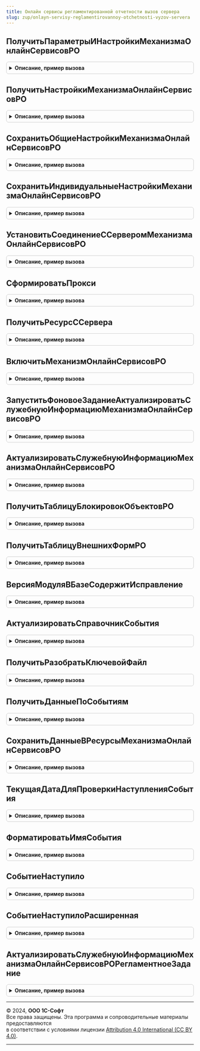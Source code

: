 ```yaml
---
title: Онлайн сервисы регламентированной отчетности вызов сервера
slug: zup/onlayn-servisy-reglamentirovannoy-otchetnosti-vyzov-servera
---
```



## ПолучитьПараметрыИНастройкиМеханизмаОнлайнСервисовРО
<details style="margin: 1em 0; padding: 0.5em; border: 1px solid #ccc; border-radius: 6px;">

<summary style="font-weight: bold; cursor: pointer;">Описание, пример вызова</summary>

```bsl

// Объединяет несколько серверных вызовов.
Функция ПолучитьПараметрыИНастройкиМеханизмаОнлайнСервисовРО() Экспорт
```

Пример вызова
```bsl
Результат = ОнлайнСервисыРегламентированнойОтчетностиВызовСервера.ПолучитьПараметрыИНастройкиМеханизмаОнлайнСервисовРО() 
```
</details>

## ПолучитьНастройкиМеханизмаОнлайнСервисовРО
<details style="margin: 1em 0; padding: 0.5em; border: 1px solid #ccc; border-radius: 6px;">

<summary style="font-weight: bold; cursor: pointer;">Описание, пример вызова</summary>

```bsl

Функция ПолучитьНастройкиМеханизмаОнлайнСервисовРО() Экспорт
```

Пример вызова
```bsl
Результат = ОнлайнСервисыРегламентированнойОтчетностиВызовСервера.ПолучитьНастройкиМеханизмаОнлайнСервисовРО() 
```
</details>

## СохранитьОбщиеНастройкиМеханизмаОнлайнСервисовРО
<details style="margin: 1em 0; padding: 0.5em; border: 1px solid #ccc; border-radius: 6px;">

<summary style="font-weight: bold; cursor: pointer;">Описание, пример вызова</summary>

```bsl

Процедура СохранитьОбщиеНастройкиМеханизмаОнлайнСервисовРО(ИспользоватьМеханизмОнлайнСервисовРО = Неопределено, УведомлятьОбОшибкахМеханизмаОнлайнСервисовРО = Неопределено, АвтоматическиПодключатьФормыРОЧерезМеханизмОнлайнСервисовРО = Неопределено) Экспорт
```

Пример вызова
```bsl
ОнлайнСервисыРегламентированнойОтчетностиВызовСервера.СохранитьОбщиеНастройкиМеханизмаОнлайнСервисовРО(ИспользоватьМеханизмОнлайнСервисовРО, УведомлятьОбОшибкахМеханизмаОнлайнСервисовРО, АвтоматическиПодключатьФормыРОЧерезМеханизмОнлайнСервисовРО);
```
</details>

## СохранитьИндивидуальныеНастройкиМеханизмаОнлайнСервисовРО
<details style="margin: 1em 0; padding: 0.5em; border: 1px solid #ccc; border-radius: 6px;">

<summary style="font-weight: bold; cursor: pointer;">Описание, пример вызова</summary>

```bsl

Процедура СохранитьИндивидуальныеНастройкиМеханизмаОнлайнСервисовРО(ОбновлениеИнформацииИзИнтернетРазрешено = Неопределено, ИспользоватьАвторизациюПрокси = Неопределено, Экспорт
```

Пример вызова
```bsl
ОнлайнСервисыРегламентированнойОтчетностиВызовСервера.СохранитьИндивидуальныеНастройкиМеханизмаОнлайнСервисовРО(ОбновлениеИнформацииИзИнтернетРазрешено, ИспользоватьАвторизациюПрокси, );
```
</details>

## УстановитьСоединениеССерверомМеханизмаОнлайнСервисовРО
<details style="margin: 1em 0; padding: 0.5em; border: 1px solid #ccc; border-radius: 6px;">

<summary style="font-weight: bold; cursor: pointer;">Описание, пример вызова</summary>

```bsl

// Устанавливает соединение с сервером, где хранятся актуальные данные механизма онлайн-сервисов РО.
Функция УстановитьСоединениеССерверомМеханизмаОнлайнСервисовРО(ОписаниеОшибки = Неопределено, Таймаут = 0) Экспорт
```

Пример вызова
```bsl
Результат = ОнлайнСервисыРегламентированнойОтчетностиВызовСервера.УстановитьСоединениеССерверомМеханизмаОнлайнСервисовРО(ОписаниеОшибки, Таймаут);
```
</details>

## СформироватьПрокси
<details style="margin: 1em 0; padding: 0.5em; border: 1px solid #ccc; border-radius: 6px;">

<summary style="font-weight: bold; cursor: pointer;">Описание, пример вызова</summary>

```bsl

Функция СформироватьПрокси(НастройкиПрокси, Протокол) Экспорт
```

Пример вызова
```bsl
Результат = ОнлайнСервисыРегламентированнойОтчетностиВызовСервера.СформироватьПрокси(НастройкиПрокси, Протокол));
```
</details>

## ПолучитьРесурсССервера
<details style="margin: 1em 0; padding: 0.5em; border: 1px solid #ccc; border-radius: 6px;">

<summary style="font-weight: bold; cursor: pointer;">Описание, пример вызова</summary>

```bsl

Функция ПолучитьРесурсССервера(Соединение, ИмяРесурсаНаСервере, ОписаниеОшибки = Неопределено) Экспорт
```

Пример вызова
```bsl
Результат = ОнлайнСервисыРегламентированнойОтчетностиВызовСервера.ПолучитьРесурсССервера(Соединение, ИмяРесурсаНаСервере, ОписаниеОшибки);
```
</details>

## ВключитьМеханизмОнлайнСервисовРО
<details style="margin: 1em 0; padding: 0.5em; border: 1px solid #ccc; border-radius: 6px;">

<summary style="font-weight: bold; cursor: pointer;">Описание, пример вызова</summary>

```bsl

Процедура ВключитьМеханизмОнлайнСервисовРО() Экспорт
```

Пример вызова
```bsl
ОнлайнСервисыРегламентированнойОтчетностиВызовСервера.ВключитьМеханизмОнлайнСервисовРО() 
```
</details>

## ЗапуститьФоновоеЗаданиеАктуализироватьСлужебнуюИнформациюМеханизмаОнлайнСервисовРО
<details style="margin: 1em 0; padding: 0.5em; border: 1px solid #ccc; border-radius: 6px;">

<summary style="font-weight: bold; cursor: pointer;">Описание, пример вызова</summary>

```bsl

Функция ЗапуститьФоновоеЗаданиеАктуализироватьСлужебнуюИнформациюМеханизмаОнлайнСервисовРО(УникальныйИдентификаторФормы, МожноЗагружатьВнешниеФормыОтчетов = Ложь) Экспорт
```

Пример вызова
```bsl
Результат = ОнлайнСервисыРегламентированнойОтчетностиВызовСервера.ЗапуститьФоновоеЗаданиеАктуализироватьСлужебнуюИнформациюМеханизмаОнлайнСервисовРО(УникальныйИдентификаторФормы, МожноЗагружатьВнешниеФормыОтчетов);
```
</details>

## АктуализироватьСлужебнуюИнформациюМеханизмаОнлайнСервисовРО
<details style="margin: 1em 0; padding: 0.5em; border: 1px solid #ccc; border-radius: 6px;">

<summary style="font-weight: bold; cursor: pointer;">Описание, пример вызова</summary>

```bsl

// Запускается в момент открытия формы управления 1С-Отчетностью, загружает
// информацию о регламентированных отчетах, событиях переключения логики
// со специализированного сервера.
Процедура АктуализироватьСлужебнуюИнформациюМеханизмаОнлайнСервисовРО(ПараметрыОтчета, АдресХранилища) Экспорт
```

Пример вызова
```bsl
ОнлайнСервисыРегламентированнойОтчетностиВызовСервера.АктуализироватьСлужебнуюИнформациюМеханизмаОнлайнСервисовРО(ПараметрыОтчета, АдресХранилища) 
```
</details>

## ПолучитьТаблицуБлокировокОбъектовРО
<details style="margin: 1em 0; padding: 0.5em; border: 1px solid #ccc; border-radius: 6px;">

<summary style="font-weight: bold; cursor: pointer;">Описание, пример вызова</summary>

```bsl

Функция ПолучитьТаблицуБлокировокОбъектовРО() Экспорт
```

Пример вызова
```bsl
Результат = ОнлайнСервисыРегламентированнойОтчетностиВызовСервера.ПолучитьТаблицуБлокировокОбъектовРО() 
```
</details>

## ПолучитьТаблицуВнешнихФормРО
<details style="margin: 1em 0; padding: 0.5em; border: 1px solid #ccc; border-radius: 6px;">

<summary style="font-weight: bold; cursor: pointer;">Описание, пример вызова</summary>

```bsl

Функция ПолучитьТаблицуВнешнихФормРО() Экспорт
```

Пример вызова
```bsl
Результат = ОнлайнСервисыРегламентированнойОтчетностиВызовСервера.ПолучитьТаблицуВнешнихФормРО());
```
</details>

## ВерсияМодуляВБазеСодержитИсправление
<details style="margin: 1em 0; padding: 0.5em; border: 1px solid #ccc; border-radius: 6px;">

<summary style="font-weight: bold; cursor: pointer;">Описание, пример вызова</summary>

```bsl

// Возвращает Истина, если в базе данных версия модуля электронного документооборота
// более актуальная, чем указанная в параметре.
//
// Параметры:
//	ВерсияМодуляДокументооборотаСИсправлениемОшибки - Строка - Проверяемая версия.
//
// Возвращаемое значение:
//	Булево - Истина, если версия модуля в базе данных более актуальная, чем переданная в параметре.
//
Функция ВерсияМодуляВБазеСодержитИсправление(ВерсияМодуляДокументооборотаСИсправлениемОшибки) Экспорт
```

Пример вызова
```bsl
Результат = ОнлайнСервисыРегламентированнойОтчетностиВызовСервера.ВерсияМодуляВБазеСодержитИсправление(ВерсияМодуляДокументооборотаСИсправлениемОшибки) 
```
</details>

## АктуализироватьСправочникСобытия
<details style="margin: 1em 0; padding: 0.5em; border: 1px solid #ccc; border-radius: 6px;">

<summary style="font-weight: bold; cursor: pointer;">Описание, пример вызова</summary>

```bsl

Функция АктуализироватьСправочникСобытия(ХранилищеРесурсов, Экспорт
```

Пример вызова
```bsl
Результат = ОнлайнСервисыРегламентированнойОтчетностиВызовСервера.АктуализироватьСправочникСобытия(ХранилищеРесурсов, );
```
</details>

## ПолучитьРазобратьКлючевойФайл
<details style="margin: 1em 0; padding: 0.5em; border: 1px solid #ccc; border-radius: 6px;">

<summary style="font-weight: bold; cursor: pointer;">Описание, пример вызова</summary>

```bsl

Функция ПолучитьРазобратьКлючевойФайл(ХранилищеРесурсов, ИмяКлючевогоФайла, УведомлятьОбОшибках, ОписаниеОшибки = "") Экспорт
```

Пример вызова
```bsl
Результат = ОнлайнСервисыРегламентированнойОтчетностиВызовСервера.ПолучитьРазобратьКлючевойФайл(ХранилищеРесурсов, ИмяКлючевогоФайла, УведомлятьОбОшибках, ОписаниеОшибки);
```
</details>

## ПолучитьДанныеПоСобытиям
<details style="margin: 1em 0; padding: 0.5em; border: 1px solid #ccc; border-radius: 6px;">

<summary style="font-weight: bold; cursor: pointer;">Описание, пример вызова</summary>

```bsl

// Получает данные о событиях с сервера управления регламентированной отчетностью или из кэша
// Параметры:
// 	Актуализировать - Булево - если Истина, то данные по событиям будут обновляться из интрернет
//	Таймаут - Число - таймаут подключения к веб-серверу при актуализации
// Возвращеемое значение:
//	ДеревоЗначений - дерево информации о событиях
Функция ПолучитьДанныеПоСобытиям(Знач Актуализировать, Знач Таймаут = 0) Экспорт
```

Пример вызова
```bsl
Результат = ОнлайнСервисыРегламентированнойОтчетностиВызовСервера.ПолучитьДанныеПоСобытиям(Актуализировать, Таймаут);
```
</details>

## СохранитьДанныеВРесурсыМеханизмаОнлайнСервисовРО
<details style="margin: 1em 0; padding: 0.5em; border: 1px solid #ccc; border-radius: 6px;">

<summary style="font-weight: bold; cursor: pointer;">Описание, пример вызова</summary>

```bsl

Функция СохранитьДанныеВРесурсыМеханизмаОнлайнСервисовРО(ТаблицаАктуальныхРесурсов, УведомлятьОбОшибках, ОписаниеОшибки) Экспорт
```

Пример вызова
```bsl
Результат = ОнлайнСервисыРегламентированнойОтчетностиВызовСервера.СохранитьДанныеВРесурсыМеханизмаОнлайнСервисовРО(ТаблицаАктуальныхРесурсов, УведомлятьОбОшибках, ОписаниеОшибки));
```
</details>

## ТекущаяДатаДляПроверкиНаступленияСобытия
<details style="margin: 1em 0; padding: 0.5em; border: 1px solid #ccc; border-radius: 6px;">

<summary style="font-weight: bold; cursor: pointer;">Описание, пример вызова</summary>

```bsl

Функция ТекущаяДатаДляПроверкиНаступленияСобытия() Экспорт
```

Пример вызова
```bsl
Результат = ОнлайнСервисыРегламентированнойОтчетностиВызовСервера.ТекущаяДатаДляПроверкиНаступленияСобытия());
```
</details>

## ФорматироватьИмяСобытия
<details style="margin: 1em 0; padding: 0.5em; border: 1px solid #ccc; border-radius: 6px;">

<summary style="font-weight: bold; cursor: pointer;">Описание, пример вызова</summary>

```bsl

// форматирует имя события механизма переключения логики онлайн-сервисов
// регламентированной отчетности и электронного документооборота с
// контроллирующими органами.
// Параметры:
// 	Имя - Строка - имя события
// 	ВерхнийРегистр - Булево - признак приведения результата к верхнему регистру
// Возвращаемое значение:
// 	Строка - отформатированное имя события
Функция ФорматироватьИмяСобытия(Знач Имя, Знач ВерхнийРегистр=Ложь) Экспорт
```

Пример вызова
```bsl
Результат = ОнлайнСервисыРегламентированнойОтчетностиВызовСервера.ФорматироватьИмяСобытия(Имя, ВерхнийРегистр);
```
</details>

## СобытиеНаступило
<details style="margin: 1em 0; padding: 0.5em; border: 1px solid #ccc; border-radius: 6px;">

<summary style="font-weight: bold; cursor: pointer;">Описание, пример вызова</summary>

```bsl

// Возвращает признак наступления события переключения логики онлайн-сервисов
// регламентированной отчетности и электронного документооборота с
// контроллирующими органами. Дата проверки - начало текущего дня.
// Данные о событиях во время вызова функции не подгружаются с сервера, а берутся из кэша.
// Параметры:
// 	ИмяСобытия 						- Строка - идентификатор события или массив идентификаторов.
//	НенайденноеСчитатьНаступившим 	- Булево - считать событие наступившим, если оно не найдено или произошла ошибка
//											   получения данных.
//									- Дата   - дата, начиная с которой считать событие наступивщим, если не найдено/ошибка.
// Возвращаемое значение:
// 	Булево - Истина, если событие наступило.
Функция СобытиеНаступило(Знач ИмяСобытия, Знач НенайденноеСчитатьНаступившим = Ложь) Экспорт
```

Пример вызова
```bsl
Результат = ОнлайнСервисыРегламентированнойОтчетностиВызовСервера.СобытиеНаступило(ИмяСобытия, НенайденноеСчитатьНаступившим);
```
</details>

## СобытиеНаступилоРасширенная
<details style="margin: 1em 0; padding: 0.5em; border: 1px solid #ccc; border-radius: 6px;">

<summary style="font-weight: bold; cursor: pointer;">Описание, пример вызова</summary>

```bsl

// Возвращает параметры события переключения логики онлайн-сервисов
// регламентированной отчетности и электронного документооборота с
// контроллирующими органами. Дата проверки - начало текущего дня.
// Параметры:
// 	ИмяСобытия - Строка - идентификатор события
// 	Актуализировать - Булево - Истина, если данные о событиях должны быть загружены с сервера, Ложь -
// 		данные о события будут получены из кэша.
// Возвращаемое значение:
// 	Структура:
// 		* СобытиеНаступило - Булево - Истина, если событие наступило, не найденное
// 			в данных событие считается не наступившим. Если при актуализации данных произошла ошибка событие также
//			считается не наступившим.
// 		* СобытиеНеНайдено - Булево - Истина, если инофрмация о событии не найдена в данных, полученных с сервера.
// 		* ОшибкаПолученияДанных - Булево - Истина, если при получении данных о событиях возникла ошибка.
//		* ДатаНачала - Дата
//		* ДатаОкончания - Дата
Функция СобытиеНаступилоРасширенная(Знач ИмяСобытия, Знач Актуализировать = Ложь) Экспорт
```

Пример вызова
```bsl
Результат = ОнлайнСервисыРегламентированнойОтчетностиВызовСервера.СобытиеНаступилоРасширенная(ИмяСобытия, Актуализировать);
```
</details>

## АктуализироватьСлужебнуюИнформациюМеханизмаОнлайнСервисовРОРегламентноеЗадание
<details style="margin: 1em 0; padding: 0.5em; border: 1px solid #ccc; border-radius: 6px;">

<summary style="font-weight: bold; cursor: pointer;">Описание, пример вызова</summary>

```bsl

// метод запуска регламентного задания ОбновлениеДанныхОнлайнСервисовРО.
Процедура АктуализироватьСлужебнуюИнформациюМеханизмаОнлайнСервисовРОРегламентноеЗадание() Экспорт
```

Пример вызова
```bsl
ОнлайнСервисыРегламентированнойОтчетностиВызовСервера.АктуализироватьСлужебнуюИнформациюМеханизмаОнлайнСервисовРОРегламентноеЗадание() 
```
</details>

---

© 2024, **ООО 1С-Софт**  
Все права защищены. Эта программа и сопроводительные материалы предоставляются  
в соответствии с условиями лицензии [Attribution 4.0 International (CC BY 4.0)](https://creativecommons.org/licenses/by/4.0/legalcode).

---
